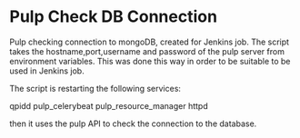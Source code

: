 # Pulp Check DB Connection
Pulp checking connection to mongoDB, created for Jenkins job.
The script takes the hostname,port,username and password of the pulp server 
from environment variables. This was done this way in order to be suitable to be used in 
Jenkins job. 

The script is restarting the following services:

qpidd
pulp_celerybeat
pulp_resource_manager
httpd

then it uses the pulp API to check the connection to the database.
